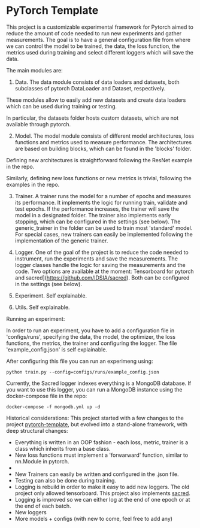 # PyTorch Template

This project is a customizable experimental framework for Pytorch aimed to reduce the amount of code needed to run new experiments and gather measurements.
The goal is to have a general configuration file from where we can control the model to be trained, the data, the loss function, the metrics used during training and select different loggers which will save the data.

The main modules are:

1. Data.
The data module consists of data loaders and datasets, both subclasses of pytorch DataLoader and Dataset, respectively.

These modules allow to easily add new datasets and create data loaders which can be used during training or testing.

In particular, the datasets folder hosts custom datasets, which are not available through pytorch.

2. Model.
The model module consists of different model architectures, loss functions and metrics used to measure performance.
The architectures are based on building blocks, which can be found in the 'blocks' folder.

Defining new architectures is straightforward following the ResNet example in the repo.

Similarly, defining new loss functions or new metrics is trivial, following the examples in the repo.

3. Trainer.
A trainer runs the model for a number of epochs and measures its performance.
It implements the logic for running train, validate and test epochs.
If the performance increases, the trainer will save the model in a designated folder.
The trainer also implements early stopping, which can be configured in the settings (see below).
The generic_trainer in the folder can be used to train most 'standard' model.
For special cases, new trainers can easily be implemented following the implementation of the generic trainer.

4. Logger.
One of the goal of the project is to reduce the code needed to instrument, run the experiments and save the measurements.
The logger classes handle the logic for saving the measurements and the code.
Two options are available at the moment: Tensorboard for pytorch and sacred](https://github.com/IDSIA/sacred).
Both can be configured in the settings (see below).

5. Experiment.
Self explainable.


6. Utils.
Self explainable.


Running an experiment:

In order to run an experiment, you have to add a configuration file in 'configs/runs', specifying the data, the model, the optimizer, the loss functions, the metrics, the trainer and configuring the logger.
The file 'example_config.json' is self explainable.

After configuring this file you can run an experimeng using:
```
python train.py --config=configs/runs/example_config.json
```

Currently, the Sacred logger indexes everything is a MongoDB database.
If you want to use this logger, you can run a MongoDB instance using the docker-compose file in the repo:

```
docker-compose -f mongodb.yml up -d
```




Historical considerations:
This project started with a few changes to the project [pytorch-template](https://github.com/victoresque/pytorch-template), but evolved into a stand-alone framework, with deep structural changes:

* Everything is written in an OOP fashion - each loss, metric, trainer is a class which inherits from a base class.
* New loss functions must implement a 'forwarward' function, similar to nn.Module in pytorch.
*
* New Trainers can easily be written and configured in the .json file.
* Testing can also be done during training.
* Logging is rebuild in order to make it easy to add new loggers. The old project only allowed tensorboard. This project also implements [sacred](https://github.com/IDSIA/sacred).
* Logging is improved so we can either log at the end of one epoch or at the end of each batch.
* New loggers
* More models + configs (with new to come, feel free to add any)
